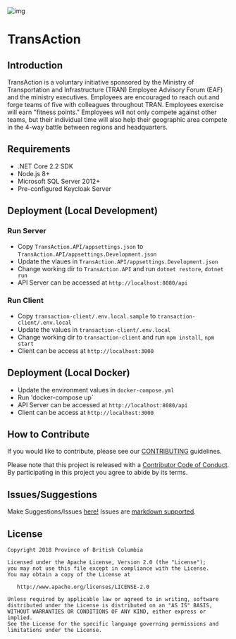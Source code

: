 ![img](https://img.shields.io/badge/Lifecycle-Stable-97ca00)

# TransAction

## Introduction
TransAction is a voluntary initiative sponsored by the Ministry of Transportation and Infrastructure (TRAN) Employee Advisory Forum (EAF) and the ministry executives.  Employees are encouraged to reach out and forge teams of five with colleagues throughout TRAN. Employees exercise will earn "fitness points." Employees will not only compete against other teams, but their individual time will also help their geographic area compete in the 4-way battle between regions and headquarters.

## Requirements

- .NET Core 2.2 SDK
- Node.js 8+
- Microsoft SQL Server 2012+
- Pre-configured Keycloak Server

## Deployment (Local Development)

### Run Server
- Copy `TransAction.API/appsettings.json` to `TransAction.API/appsettings.Development.json`
- Update the vlaues in `TransAction.API/appsettings.Development.json`
- Change working dir to `TransAction.API` and run `dotnet restore`, `dotnet run`
- API Server can be accessed at `http://localhost:8080/api`

### Run Client
- Copy `transaction-client/.env.local.sample` to `transaction-client/.env.local`
- Update the values in `transaction-client/.env.local`
- Change working dir to `transaction-client` and run `npm install`, `npm start`
- Client can be access at `http://localhost:3000`

## Deployment (Local Docker)
- Update the environment values in `docker-compose.yml`
- Run 'docker-compose up`
- API Server can be accessed at `http://localhost:8080/api`
- Client can be access at `http://localhost:3000`

## How to Contribute

If you would like to contribute, please see our [CONTRIBUTING](CONTRIBUTING.md) guidelines.

Please note that this project is released with a [Contributor Code of Conduct](CODE_OF_CONDUCT.md). 
By participating in this project you agree to abide by its terms.

## Issues/Suggestions
Make Suggestions/Issues [here!](https://github.com/bcgov/transaction/issues/new)
Issues are [markdown supported](https://guides.github.com/features/mastering-markdown/).

## License

    Copyright 2018 Province of British Columbia

    Licensed under the Apache License, Version 2.0 (the "License");
    you may not use this file except in compliance with the License.
    You may obtain a copy of the License at

       http://www.apache.org/licenses/LICENSE-2.0

    Unless required by applicable law or agreed to in writing, software
    distributed under the License is distributed on an "AS IS" BASIS,
    WITHOUT WARRANTIES OR CONDITIONS OF ANY KIND, either express or implied.
    See the License for the specific language governing permissions and
    limitations under the License.
